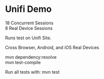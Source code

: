 # Unifi Demo

18 Concurrent Sessions   
8 Real Device Sessions

Runs test on Unifi Site.

Cross Browser, Android, and iOS Real Devices

mvn dependency:resolve    
mvn test-compile

Run all tests with: mvn test
